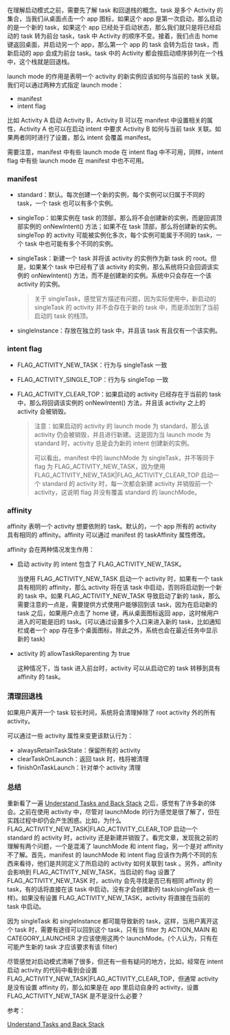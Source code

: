 在理解启动模式之前，需要先了解 task 和回退栈的概念。task 是多个 Activity 的集合，当我们从桌面点击一个 app 图标，如果这个 app 是第一次启动，那么启动的是一个新的 task，如果这个 app 已经处于启动状态，那么我们就只是将已经启动的 task 转为前台 task，task 中 Activity 的顺序不变。接着，我们点击 home 键返回桌面，并启动另一个 app，那么第一个 app 的 task 会转为后台 task，而新启动的 app 会成为前台 task。task 中的 Activity 都会按启动顺序排列在一个栈中，这个栈就是回退栈。

launch mode 的作用是表明一个 activity 的新实例应该如何与当前的 task 关联。我们可以通过两种方式指定 launch mode：

* manifest
* intent flag

比如 Activity A 启动 Activity B，Activity B 可以在 manifest 中设置相关的属性，Activity A 也可以在启动 intent 中要求 Activity B 如何与当前 task 关联。如果两者同时进行了设置，那么 intent 会覆盖 manifest。

需要注意，manifest 中有些 launch mode 在 intent flag 中不可用，同样，intent flag 中有些 launch mode 在 manifest 中也不可用。



### manifest

* standard：默认。每次创建一个新的实例，每个实例可以归属于不同的 task，一个 task 也可以有多个实例。

* singleTop：如果实例在 task 的顶部，那么将不会创建新的实例，而是回调顶部实例的 onNewIntent() 方法；如果不在 task 顶部，那么将创建新的实例。singleTop 的 activity 可能被实例化多次，每个实例可能属于不同的 task，一个 task 中也可能有多个不同的实例。

* singleTask：新建一个 task 并将该 activity 的实例作为新 task 的 root。但是，如果某个 task 中已经有了该 activity 的实例，那么系统将只会回调该实例的 onNewIntent() 方法，而不是创建新的实例。系统中只会存在一个该 activity 的实例。

  > 关于 singleTask，感觉官方描述有问题，因为实际使用中，新启动的 singleTask 的 activity 并不会存在于新的 task 中，而是添加到了当前启动的 task 的栈顶。

* singleInstance：存放在独立的 task 中，并且该 task 有且仅有一个该实例。





### intent flag

* FLAG_ACTIVITY_NEW_TASK：行为与 singleTask 一致

* FLAG_ACTIVITY_SINGLE_TOP：行为与 singleTop 一致

* FLAG_ACTIVITY_CLEAR_TOP：如果启动的 activity 已经存在于当前的 task 中，那么将回调该实例的 onNewIntent() 方法，并且该 activity 之上的 activity 会被销毁。

  > 注意：如果启动的 activity 的 launch mode 为 standard，那么该 activity 仍会被销毁，并且进行新建。这是因为当 launch mode 为 standard 时，activity 总是会为新的 intent 创建新的实例。
  >
  > 可以看出，manifest 中的 launchMode 为 singleTask，并不等同于 flag 为 FLAG_ACTIVITY_NEW_TASK，因为使用 FLAG_ACTIVITY_NEW_TASK|FLAG_ACTIVITY_CLEAR_TOP 启动一个 standard 的 activity 时，每一次都会新建 activity 并销毁前一个 activity，这说明 flag 并没有覆盖 standard 的 launchMode。



### affinity

affinity 表明一个 activity 想要依附的 task。默认的，一个 app 所有的 activity 具有相同的 affinity。affinity 可以通过 manifest 的 taskAffinity 属性修改。

affinity 会在两种情况发生作用：

* 启动 activity 的 intent 包含了 FLAG_ACTIVITY_NEW_TASK。

  当使用 FLAG_ACTIVITY_NEW_TASK 启动一个 activity 时，如果有一个 task 具有相同的 affinity，那么 activity 将在该 task 中启动，否则将启动到一个新的 task 中。如果 FLAG_ACTIVITY_NEW_TASK 导致启动了新的 task，那么需要注意的一点是，需要提供方式使用户能够回到该 task，因为在启动新的 task 之后，如果用户点击了 home 键，再从桌面图标返回 app，这时候用户进入的可能是旧的 task。(可以通过设置多个入口来进入新的 task，比如通知栏或者一个 app 存在多个桌面图标，除此之外，系统也会在最近任务中显示新的 task)

* activity 的 allowTaskReparenting 为 true

  这种情况下，当 task 进入前台时，activity 可以从启动它的 task 转移到具有 affinity 的 task。



### 清理回退栈

如果用户离开一个 task 较长时间，系统将会清理掉除了 root  activity 外的所有 activity。

可以通过一些 activity 属性来变更该默认行为：

* alwaysRetainTaskState：保留所有的 activity
* clearTaskOnLaunch：返回 task 时，栈将被清理
* finishOnTaskLaunch：针对单个 activity 清理



### 总结

重新看了一遍 [Understand Tasks and Back Stack](https://developer.android.com/guide/components/activities/tasks-and-back-stack) 之后，感觉有了许多新的体会。之前在使用 activity 中，尽管对 launchMode 的行为感觉是很了解了，但在实践过程中却仍会产生困惑。比如，为什么 FLAG_ACTIVITY_NEW_TASK|FLAG_ACTIVITY_CLEAR_TOP 启动一个 standard 的 activity 时，activity 还是新建并销毁了。看完文章，发现我之前的理解有两个问题，一个是混淆了 launchMode 和 intent flag，另一个是对 affinity 不了解。首先，manifest 的 launchMode 和 intent flag 应该作为两个不同的东西来看待，他们是共同定义了所启动的 activity 如何关联到 task 。另外，affinity 会影响到 FLAG_ACTIVITY_NEW_TASK，当启动的 flag 设置了 FLAG_ACTIVITY_NEW_TASK 时，activity 会先寻找是否已有相同 affinity 的 task，有的话将直接在该 task 中启动，没有才会创建新的 task(singleTask 也一样)。如果没有设置 FLAG_ACTIVITY_NEW_TASK，activity 将直接在当前的 task 中启动。

因为 singleTask 和 singleInstance 都可能导致新的 task，这样，当用户离开这个 task 时，需要有途径可以回到这个 task，只有当 filter 为 ACTION_MAIN 和 CATEGORY_LAUNCHER 才应该使用这两个 launchMode。(个人认为，只有在可能产生新的 task 才应该要求有该 filter)

尽管感觉对启动模式清晰了很多，但还有一些有疑问的地方，比如，经常在 intent 启动 activity 的代码中看到会设置 FLAG_ACTIVITY_NEW_TASK|FLAG_ACTIVITY_CLEAR_TOP，但通常 activity 是没有设置 affinity 的，那么如果是在 app 里启动自身的 activity，设置 FLAG_ACTIVITY_NEW_TASK 是不是没什么必要？





参考：

[Understand Tasks and Back Stack](https://developer.android.com/guide/components/activities/tasks-and-back-stack)